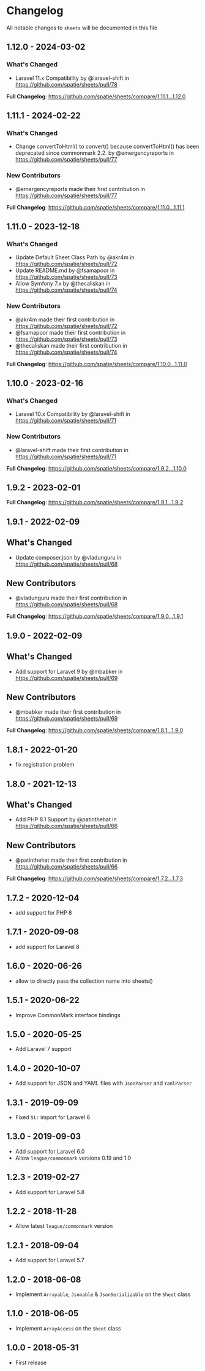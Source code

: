 # Changelog

All notable changes to `sheets` will be documented in this file

## 1.12.0 - 2024-03-02

### What's Changed

* Laravel 11.x Compatibility by @laravel-shift in https://github.com/spatie/sheets/pull/78

**Full Changelog**: https://github.com/spatie/sheets/compare/1.11.1...1.12.0

## 1.11.1 - 2024-02-22

### What's Changed

* Change convertToHtml() to convert() because convertToHtml() has been deprecated since commonmark 2.2. by @emergencyreports in https://github.com/spatie/sheets/pull/77

### New Contributors

* @emergencyreports made their first contribution in https://github.com/spatie/sheets/pull/77

**Full Changelog**: https://github.com/spatie/sheets/compare/1.11.0...1.11.1

## 1.11.0 - 2023-12-18

### What's Changed

* Update Default Sheet Class Path by @akr4m in https://github.com/spatie/sheets/pull/72
* Update README.md by @fsamapoor in https://github.com/spatie/sheets/pull/73
* Allow Symfony 7.x by @thecaliskan in https://github.com/spatie/sheets/pull/74

### New Contributors

* @akr4m made their first contribution in https://github.com/spatie/sheets/pull/72
* @fsamapoor made their first contribution in https://github.com/spatie/sheets/pull/73
* @thecaliskan made their first contribution in https://github.com/spatie/sheets/pull/74

**Full Changelog**: https://github.com/spatie/sheets/compare/1.10.0...1.11.0

## 1.10.0 - 2023-02-16

### What's Changed

- Laravel 10.x Compatibility by @laravel-shift in https://github.com/spatie/sheets/pull/71

### New Contributors

- @laravel-shift made their first contribution in https://github.com/spatie/sheets/pull/71

**Full Changelog**: https://github.com/spatie/sheets/compare/1.9.2...1.10.0

## 1.9.2 - 2023-02-01

**Full Changelog**: https://github.com/spatie/sheets/compare/1.9.1...1.9.2

## 1.9.1 - 2022-02-09

## What's Changed

- Update composer.json by @vladunguru in https://github.com/spatie/sheets/pull/68

## New Contributors

- @vladunguru made their first contribution in https://github.com/spatie/sheets/pull/68

**Full Changelog**: https://github.com/spatie/sheets/compare/1.9.0...1.9.1

## 1.9.0 - 2022-02-09

## What's Changed

- Add support for Laravel 9 by @mbabker in https://github.com/spatie/sheets/pull/69

## New Contributors

- @mbabker made their first contribution in https://github.com/spatie/sheets/pull/69

**Full Changelog**: https://github.com/spatie/sheets/compare/1.8.1...1.9.0

## 1.8.1 - 2022-01-20

- fix registration problem

## 1.8.0 - 2021-12-13

## What's Changed

- Add PHP 8.1 Support by @patinthehat in https://github.com/spatie/sheets/pull/66

## New Contributors

- @patinthehat made their first contribution in https://github.com/spatie/sheets/pull/66

**Full Changelog**: https://github.com/spatie/sheets/compare/1.7.2...1.7.3

## 1.7.2 - 2020-12-04

- add support for PHP 8

## 1.7.1 - 2020-09-08

- add support for Laravel 8

## 1.6.0 - 2020-06-26

- allow to directly pass the collection name into sheets()

## 1.5.1 - 2020-06-22

- Improve CommonMark interface bindings

## 1.5.0 - 2020-05-25

- Add Laravel 7 support

## 1.4.0 - 2020-10-07

- Add support for JSON and YAML files with `JsonParser` and `YamlParser`

## 1.3.1 - 2019-09-09

- Fixed `Str` import for Laravel 6

## 1.3.0 - 2019-09-03

- Add support for Laravel 6.0
- Allow `league/commonmark` versions 0.19 and 1.0

## 1.2.3 - 2019-02-27

- Add support for Laravel 5.8

## 1.2.2 - 2018-11-28

- Allow latest `league/commonmark` version

## 1.2.1 - 2018-09-04

- Add support for Laravel 5.7

## 1.2.0 - 2018-06-08

- Implement `Arrayable`, `Jsonable` & `JsonSerializable` on the `Sheet` class

## 1.1.0 - 2018-06-05

- Implement `ArrayAccess` on the `Sheet` class

## 1.0.0 - 2018-05-31

- First release
